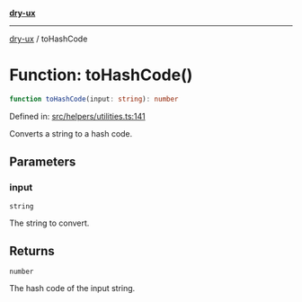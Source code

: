 [**dry-ux**](../README.md)

***

[dry-ux](../README.md) / toHashCode

# Function: toHashCode()

```ts
function toHashCode(input: string): number
```

Defined in: [src/helpers/utilities.ts:141](https://github.com/navedr/dry-ux/blob/2307d10e08d1eae1fe225a5cfa75f0bf24715180/src/helpers/utilities.ts#L141)

Converts a string to a hash code.

## Parameters

### input

`string`

The string to convert.

## Returns

`number`

The hash code of the input string.
